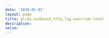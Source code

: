 ```yaml
---
date: '2016-01-01'
layout: page
title: glide.outbound_http_log.override.level
description:   
value:   
---
```

